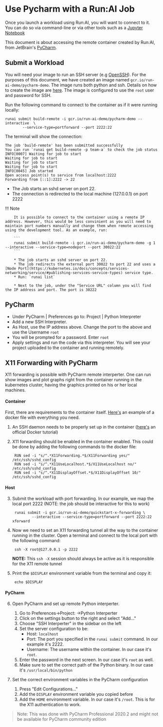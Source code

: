 # Use Pycharm with a Run:AI Job

Once you launch a workload using Run:AI, you will want to connect to it. You can do so via command-line or via other tools such as a [Jupyter Notebook](../Walkthroughs/walkthrough-build-ports.md)

This document is about accessing the remote container created by Run:AI, from JetBrain's [PyCharm](https://www.jetbrains.com/pycharm/).


## Submit a Workload

You will need your image to run an SSH server  (e.g [OpenSSH](https://www.ssh.com/ssh/sshd/)). For the purposes of this document, we have created an image named `gcr.io/run-ai-demo/pycharm-demo`. The image runs both python and ssh. Details on how to create the image are [here](https://github.com/run-ai/docs/tree/master/quickstart/python%2Bssh). The image is configured to use the ``root`` user and password for SSH.

Run the following command to connect to the container as if it were running locally:

```
runai submit build-remote -i gcr.io/run-ai-demo/pycharm-demo --interactive  \
        --service-type=portforward --port 2222:22
```

The terminal will show the connection:

``` shell
The job 'build-remote' has been submitted successfully
You can run `runai get build-remote -p team-a` to check the job status
INFO[0007] Waiting for job to start
Waiting for job to start
Waiting for job to start
Waiting for job to start
INFO[0045] Job started
Open access point(s) to service from localhost:2222
Forwarding from [::1]:2222 -> 22
```

* The Job starts an sshd server on port 22.
* The connection is redirected to the local machine (127.0.0.1) on port 2222

!!! Note

        It is possible to connect to the container using a remote IP address. However, this would be less convinient as you will need to maintain port numbers manually and change them when remote accessing using the development tool. As an example, run:

        ```
        runai submit build-remote -i gcr.io/run-ai-demo/pycharm-demo -g 1 --interactive --service-type=nodeport --port 30022:22
        ```

        * The job starts an sshd server on port 22.
        * The job redirects the external port 30022 to port 22 and uses a [Node Port](https://kubernetes.io/docs/concepts/services-networking/service/#publishing-services-service-types) service type.
        * Run: `runai list`

        * Next to the job, under the "Service URL" column you will find the IP address and port. The port is 30222


## PyCharm

* Under PyCharm | Preferences go to: Project | Python Interpreter
* Add a new SSH Interpreter.
* As Host, use the IP address above. Change the port to the above and use the Username `root`
* You will be prompted for a password. Enter `root`
* Apply settings and run the code via this interpreter. You will see your project uploaded to the container and running remotely.

## X11 Forwarding with PyCharm

X11 forwarding is possible with PyCharm remote interperter.
One can run show images and plot graphs right from the container running in the kubernetes cluster, having the graphics printed on his or her local machines.

#### Container

First, there are requirements to the container itself.
[Here's](../../../quickstart/x-forwarding/docker/Dockerfile) an example of a docker file with everything you need.

1. An SSH daemon needs to be properly set up in the container ([here's](https://docs.docker.com/engine/examples/running_ssh_service/) an official Docker tutorial)
2. X11 forwarding should be enabled in the container enabled. This could be done by adding the following commands to the docker file:

        RUN sed -i "s/^.*X11Forwarding.*$/X11Forwarding yes/" /etc/ssh/sshd_config
        RUN sed -i "s/^.*X11UseLocalhost.*$/X11UseLocalhost no/" /etc/ssh/sshd_config
        RUN sed -i "s/^.*X11DisplayOffset.*$/X11DisplayOffset 10/" /etc/ssh/sshd_config

#### Host

3. Submit the workload with port forwarding. In our example, we map the local port 2222 (NOTE: the job should be interactive for this to work)

        runai submit -i gcr.io/run-ai-demo/quickstart-x-forwarding \
                --interactive --service-type=portforward --port 2222:22 xforward

4. Now we need to set an X11 forwarding tunnel all the way to the container running in the cluster.
Open a terminal and connect to the local port with the following command:

        ssh -X root@127.0.0.1 -p 2222

    **NOTE:** This `ssh -X` session should always be active as it is responsible for the X11 remote tunnel

5. Print the `$DISPLAY` environment variable from the terminal and copy it:

        echo $DISPLAY

#### PyCharm

6. Open PyCharm and set up remote Python interperter.
    1. Go to Preferences->Project: <Project Name>->Python Interperter
    2. Click on the settings button to the right and select "Add..."
    3. Choose "SSH Interperter" in the sidebar on the left
    4. Set the server configuration to be:
        * Host: `localhost`
        * Port: The port you specified in the `runai submit` command. In our example it's 2222.
        * Username: The username within the container. In our case it's `root`.
    5. Enter the password in the next screen. In our case it's `root` as well.
    6. Make sure to set the correct path of the Python binary. In our case it's `/usr/local/bin/python`

7. Set the correct environment variables in the PyCharm configuration
    1. Press "Edit Configurations..."
    2. Add the `DISPLAY` environment variable you copied before
    3. Add the `HOME` environment variable. In our case it's `/root`. This is for the X11 authentication to work.

> Note: This was done with PyCharm Professional 2020.2 and might not be available for PyCharm community edition
